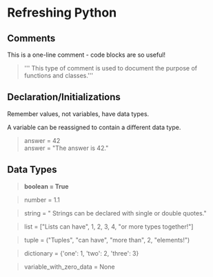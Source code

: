 # Refreshing Python

## Comments

 This is a one-line comment - code blocks are so useful!

 > ''' This type of comment is used to document the purpose of functions and classes.'''

## Declaration/Initializations

  Remember values, not variables, have data types.

  A variable can be reassigned to contain a different data type.

 > answer = 42<br>
 > answer = "The answer is 42."


## Data Types

 >**boolean = True**<br>

 > number = 1.1<br>

 > string = " Strings can be declared with single or double quotes."<br>

 > list = ["Lists can have", 1, 2, 3, 4, "or more types together!"]<br>

 > tuple = ("Tuples", "can have", "more than", 2, "elements!") <br>

 > dictionary = {'one': 1, 'two': 2, 'three': 3}<br>

 > variable_with_zero_data = None<br>
 

